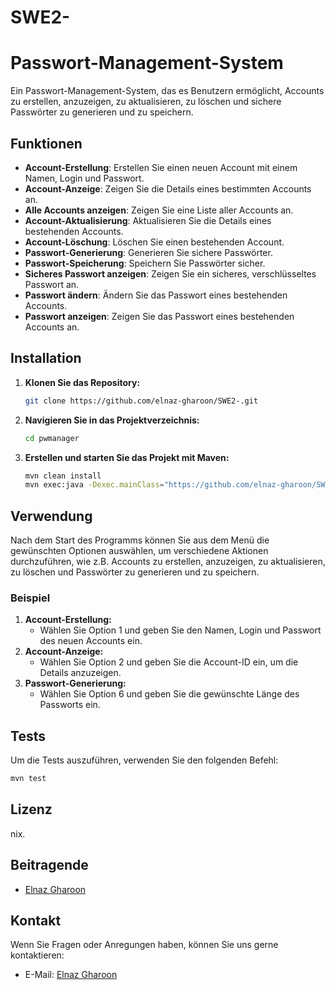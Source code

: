 # SWE2-
# Passwort-Management-System

Ein Passwort-Management-System, das es Benutzern ermöglicht, Accounts zu erstellen, anzuzeigen, zu aktualisieren, zu löschen und sichere Passwörter zu generieren und zu speichern.

## Funktionen

- **Account-Erstellung**: Erstellen Sie einen neuen Account mit einem Namen, Login und Passwort.
- **Account-Anzeige**: Zeigen Sie die Details eines bestimmten Accounts an.
- **Alle Accounts anzeigen**: Zeigen Sie eine Liste aller Accounts an.
- **Account-Aktualisierung**: Aktualisieren Sie die Details eines bestehenden Accounts.
- **Account-Löschung**: Löschen Sie einen bestehenden Account.
- **Passwort-Generierung**: Generieren Sie sichere Passwörter.
- **Passwort-Speicherung**: Speichern Sie Passwörter sicher.
- **Sicheres Passwort anzeigen**: Zeigen Sie ein sicheres, verschlüsseltes Passwort an.
- **Passwort ändern**: Ändern Sie das Passwort eines bestehenden Accounts.
- **Passwort anzeigen**: Zeigen Sie das Passwort eines bestehenden Accounts an.

## Installation

1. **Klonen Sie das Repository:**
    ```sh
    git clone https://github.com/elnaz-gharoon/SWE2-.git
    ```
2. **Navigieren Sie in das Projektverzeichnis:**
    ```sh
    cd pwmanager
    ```
3. **Erstellen und starten Sie das Projekt mit Maven:**
    ```sh
    mvn clean install
    mvn exec:java -Dexec.mainClass="https://github.com/elnaz-gharoon/SWE2-/blob/main/src/main/java/MainApplication.java"
    ```

## Verwendung

Nach dem Start des Programms können Sie aus dem Menü die gewünschten Optionen auswählen, um verschiedene Aktionen durchzuführen, wie z.B. Accounts zu erstellen, anzuzeigen, zu aktualisieren, zu löschen und Passwörter zu generieren und zu speichern.

### Beispiel

1. **Account-Erstellung:**
    - Wählen Sie Option 1 und geben Sie den Namen, Login und Passwort des neuen Accounts ein.
2. **Account-Anzeige:**
    - Wählen Sie Option 2 und geben Sie die Account-ID ein, um die Details anzuzeigen.
3. **Passwort-Generierung:**
    - Wählen Sie Option 6 und geben Sie die gewünschte Länge des Passworts ein.

## Tests

Um die Tests auszuführen, verwenden Sie den folgenden Befehl:
```sh
mvn test
```

## Lizenz

nix.

## Beitragende

- [Elnaz Gharoon](https://github.com/elnaz-gharoon)


## Kontakt

Wenn Sie Fragen oder Anregungen haben, können Sie uns gerne kontaktieren:
- E-Mail: [Elnaz Gharoon](elnazgharoon2020@gmail.com)
